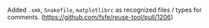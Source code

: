 Added `.smk`, `Snakefile`, `matplotlibrc` as recognized files / types for comments. (https://github.com/fsfe/reuse-tool/pull/1206)
